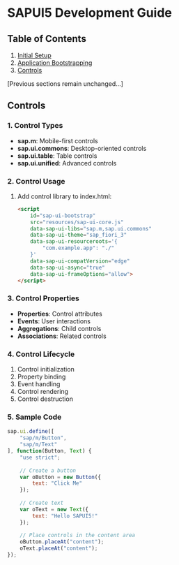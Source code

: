 # SAPUI5 Development Guide

## Table of Contents
1. [Initial Setup](#initial-setup)
2. [Application Bootstrapping](#application-bootstrapping)
3. [Controls](#controls)

[Previous sections remain unchanged...]

## Controls

### 1. Control Types
- **sap.m**: Mobile-first controls
- **sap.ui.commons**: Desktop-oriented controls
- **sap.ui.table**: Table controls
- **sap.ui.unified**: Advanced controls

### 2. Control Usage
1. Add control library to index.html:
   ```html
   <script
       id="sap-ui-bootstrap"
       src="resources/sap-ui-core.js"
       data-sap-ui-libs="sap.m,sap.ui.commons"
       data-sap-ui-theme="sap_fiori_3"
       data-sap-ui-resourceroots='{
           "com.example.app": "./"
       }'
       data-sap-ui-compatVersion="edge"
       data-sap-ui-async="true"
       data-sap-ui-frameOptions="allow">
   </script>
   ```

### 3. Control Properties
- **Properties**: Control attributes
- **Events**: User interactions
- **Aggregations**: Child controls
- **Associations**: Related controls

### 4. Control Lifecycle
1. Control initialization
2. Property binding
3. Event handling
4. Control rendering
5. Control destruction

### 5. Sample Code
```javascript
sap.ui.define([
    "sap/m/Button",
    "sap/m/Text"
], function(Button, Text) {
    "use strict";
    
    // Create a button
    var oButton = new Button({
        text: "Click Me"
    });
    
    // Create text
    var oText = new Text({
        text: "Hello SAPUI5!"
    });
    
    // Place controls in the content area
    oButton.placeAt("content");
    oText.placeAt("content");
});
```
